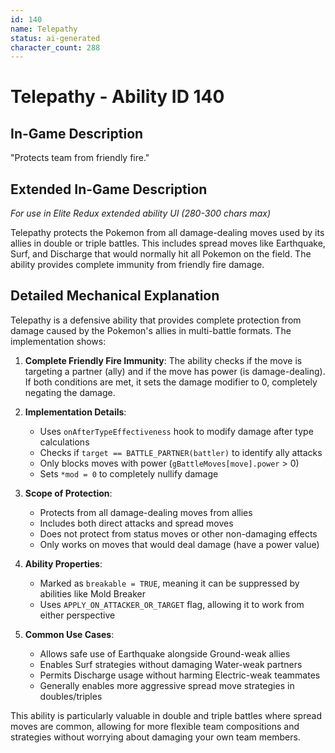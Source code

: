 ```yaml
---
id: 140
name: Telepathy
status: ai-generated
character_count: 288
---
```


# Telepathy - Ability ID 140

## In-Game Description
"Protects team from friendly fire."

## Extended In-Game Description
*For use in Elite Redux extended ability UI (280-300 chars max)*

Telepathy protects the Pokemon from all damage-dealing moves used by its allies in double or triple battles. This includes spread moves like Earthquake, Surf, and Discharge that would normally hit all Pokemon on the field. The ability provides complete immunity from friendly fire damage.

## Detailed Mechanical Explanation

Telepathy is a defensive ability that provides complete protection from damage caused by the Pokemon's allies in multi-battle formats. The implementation shows:

1. **Complete Friendly Fire Immunity**: The ability checks if the move is targeting a partner (ally) and if the move has power (is damage-dealing). If both conditions are met, it sets the damage modifier to 0, completely negating the damage.

2. **Implementation Details**:
   - Uses `onAfterTypeEffectiveness` hook to modify damage after type calculations
   - Checks if `target == BATTLE_PARTNER(battler)` to identify ally attacks
   - Only blocks moves with power (`gBattleMoves[move].power` > 0)
   - Sets `*mod = 0` to completely nullify damage

3. **Scope of Protection**:
   - Protects from all damage-dealing moves from allies
   - Includes both direct attacks and spread moves
   - Does not protect from status moves or other non-damaging effects
   - Only works on moves that would deal damage (have a power value)

4. **Ability Properties**:
   - Marked as `breakable = TRUE`, meaning it can be suppressed by abilities like Mold Breaker
   - Uses `APPLY_ON_ATTACKER_OR_TARGET` flag, allowing it to work from either perspective

5. **Common Use Cases**:
   - Allows safe use of Earthquake alongside Ground-weak allies
   - Enables Surf strategies without damaging Water-weak partners
   - Permits Discharge usage without harming Electric-weak teammates
   - Generally enables more aggressive spread move strategies in doubles/triples

This ability is particularly valuable in double and triple battles where spread moves are common, allowing for more flexible team compositions and strategies without worrying about damaging your own team members.